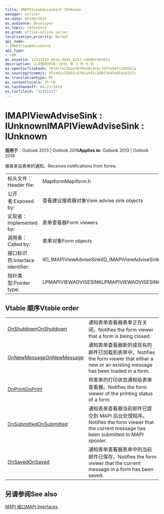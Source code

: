```yaml
---
title: IMAPIViewAdviseSink IUnknown
manager: soliver
ms.date: 03/09/2015
ms.audience: Developer
ms.topic: reference
ms.prod: office-online-server
localization_priority: Normal
api_name:
- IMAPIViewAdviseSink
api_type:
- COM
ms.assetid: 1231391d-803a-4b41-b252-4d986f99361a
description: 上次修改时间：2015 年 3 月 9 日
ms.openlocfilehash: 70f61fe33baa7870a58c4cbc7d75e0df119b5b1a
ms.sourcegitcommit: 8fe462c32b91c87911942c188f3445e85a54137c
ms.translationtype: MT
ms.contentlocale: zh-CN
ms.lasthandoff: 04/23/2019
ms.locfileid: "32351137"
---
```

# <a name="imapiviewadvisesink--iunknown"></a><span data-ttu-id="0110a-103">IMAPIViewAdviseSink : IUnknown</span><span class="sxs-lookup"><span data-stu-id="0110a-103">IMAPIViewAdviseSink : IUnknown</span></span>

  
  
<span data-ttu-id="0110a-104">**适用于**：Outlook 2013 | Outlook 2016</span><span class="sxs-lookup"><span data-stu-id="0110a-104">**Applies to**: Outlook 2013 | Outlook 2016</span></span> 
  
<span data-ttu-id="0110a-105">接收来自表单的通知。</span><span class="sxs-lookup"><span data-stu-id="0110a-105">Receives notifications from forms.</span></span> 
  
|||
|:-----|:-----|
|<span data-ttu-id="0110a-106">标头文件：</span><span class="sxs-lookup"><span data-stu-id="0110a-106">Header file:</span></span>  <br/> |<span data-ttu-id="0110a-107">Mapiform</span><span class="sxs-lookup"><span data-stu-id="0110a-107">Mapiform.h</span></span>  <br/> |
|<span data-ttu-id="0110a-108">公开者:</span><span class="sxs-lookup"><span data-stu-id="0110a-108">Exposed by:</span></span>  <br/> |<span data-ttu-id="0110a-109">查看建议接收器对象</span><span class="sxs-lookup"><span data-stu-id="0110a-109">View advise sink objects</span></span>  <br/> |
|<span data-ttu-id="0110a-110">实现者：</span><span class="sxs-lookup"><span data-stu-id="0110a-110">Implemented by:</span></span>  <br/> |<span data-ttu-id="0110a-111">表单查看器</span><span class="sxs-lookup"><span data-stu-id="0110a-111">Form viewers</span></span>  <br/> |
|<span data-ttu-id="0110a-112">调用者：</span><span class="sxs-lookup"><span data-stu-id="0110a-112">Called by:</span></span>  <br/> |<span data-ttu-id="0110a-113">表单对象</span><span class="sxs-lookup"><span data-stu-id="0110a-113">Form objects</span></span>  <br/> |
|<span data-ttu-id="0110a-114">接口标识符:</span><span class="sxs-lookup"><span data-stu-id="0110a-114">Interface identifier:</span></span>  <br/> |<span data-ttu-id="0110a-115">IID_IMAPIViewAdviseSink</span><span class="sxs-lookup"><span data-stu-id="0110a-115">IID_IMAPIViewAdviseSink</span></span>  <br/> |
|<span data-ttu-id="0110a-116">指针类型:</span><span class="sxs-lookup"><span data-stu-id="0110a-116">Pointer type:</span></span>  <br/> |<span data-ttu-id="0110a-117">LPMAPIVIEWADVISESINK</span><span class="sxs-lookup"><span data-stu-id="0110a-117">LPMAPIVIEWADVISESINK</span></span>  <br/> |
   
## <a name="vtable-order"></a><span data-ttu-id="0110a-118">Vtable 顺序</span><span class="sxs-lookup"><span data-stu-id="0110a-118">Vtable order</span></span>

|||
|:-----|:-----|
|[<span data-ttu-id="0110a-119">OnShutdown</span><span class="sxs-lookup"><span data-stu-id="0110a-119">OnShutdown</span></span>](imapiviewadvisesink-onshutdown.md) <br/> |<span data-ttu-id="0110a-120">通知表单查看器表单正在关闭。</span><span class="sxs-lookup"><span data-stu-id="0110a-120">Notifies the form viewer that a form is being closed.</span></span>  <br/> |
|[<span data-ttu-id="0110a-121">OnNewMessage</span><span class="sxs-lookup"><span data-stu-id="0110a-121">OnNewMessage</span></span>](imapiviewadvisesink-onnewmessage.md) <br/> |<span data-ttu-id="0110a-122">通知表单查看器新的或现有的邮件已加载到表单中。</span><span class="sxs-lookup"><span data-stu-id="0110a-122">Notifies the form viewer that either a new or an existing message has been loaded in a form.</span></span>  <br/> |
|[<span data-ttu-id="0110a-123">OnPrint</span><span class="sxs-lookup"><span data-stu-id="0110a-123">OnPrint</span></span>](imapiviewadvisesink-onprint.md) <br/> |<span data-ttu-id="0110a-124">将表单的打印状态通知给表单查看器。</span><span class="sxs-lookup"><span data-stu-id="0110a-124">Notifies the form viewer of the printing status of a form.</span></span>  <br/> |
|[<span data-ttu-id="0110a-125">OnSubmitted</span><span class="sxs-lookup"><span data-stu-id="0110a-125">OnSubmitted</span></span>](imapiviewadvisesink-onsubmitted.md) <br/> |<span data-ttu-id="0110a-126">通知表单查看器当前邮件已提交到 MAPI 后台处理程序。</span><span class="sxs-lookup"><span data-stu-id="0110a-126">Notifies the form viewer that the current message has been submitted to MAPI spooler.</span></span>  <br/> |
|[<span data-ttu-id="0110a-127">OnSaved</span><span class="sxs-lookup"><span data-stu-id="0110a-127">OnSaved</span></span>](imapiviewadvisesink-onsaved.md) <br/> |<span data-ttu-id="0110a-128">通知表单查看器表单中的当前邮件已保存。</span><span class="sxs-lookup"><span data-stu-id="0110a-128">Notifies the form viewer that the current message in a form has been saved.</span></span>  <br/> |
   
## <a name="see-also"></a><span data-ttu-id="0110a-129">另请参阅</span><span class="sxs-lookup"><span data-stu-id="0110a-129">See also</span></span>



[<span data-ttu-id="0110a-130">MAPI 接口</span><span class="sxs-lookup"><span data-stu-id="0110a-130">MAPI Interfaces</span></span>](mapi-interfaces.md)

